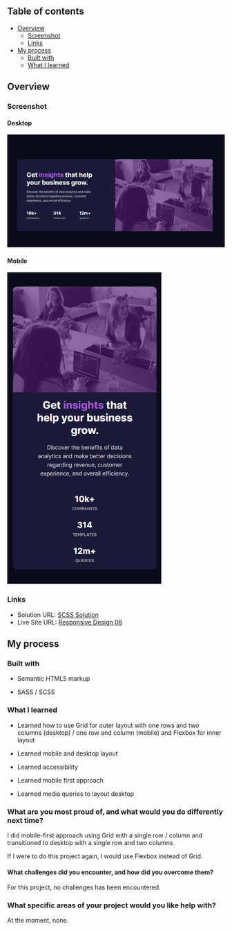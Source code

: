 ## Table of contents

- [Overview](#overview)
  - [Screenshot](#screenshot)
  - [Links](#links)
- [My process](#my-process)
  - [Built with](#built-with)
  - [What I learned](#what-i-learned)


## Overview

### Screenshot

#### Desktop

![Responsive Desktop Design ](/Responsive%20Design%2007/images/image-desktop-final.png)


#### Mobile

![Responsive Mobile Design ](/Responsive%20Design%2007/images/image-mobile-final.png)


### Links

- Solution URL: [SCSS Solution](https://github.com/FengDenny/Frontend-Mentor-Challenges/blob/main/Responsive%20Design%2007/style.scss)
- Live Site URL: [Responsive Design 06](https://responsivedesign07.netlify.app/)

## My process

### Built with

- Semantic HTML5 markup

- SASS / SCSS


### What I learned

- Learned how to use Grid for outer layout with one rows and two columns (desktop) / one row and column (mobile) and Flexbox for inner layout

- Learned mobile and desktop layout

- Learned accessibility

- Learned mobile first approach 

- Learned media queries to layout desktop


### What are you most proud of, and what would you do differently next time?

I did mobile-first approach using Grid with a single row / column and transitioned to desktop with a single row and two columns

If I were to do this project again, I would use Flexbox instead of Grid.

#### What challenges did you encounter, and how did you overcome them?

For this project, no challenges has been encountered.

### What specific areas of your project would you like help with?

At the moment, none.